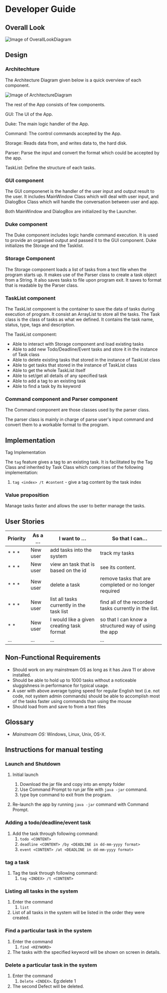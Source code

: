 # Developer Guide

## Overall Look

![Image of OverallLookDiagram](https://github.com/ZhengShijieNUS/ip/blob/master/docs/Ui.png?raw=true)

## Design

### Architechture

The Architecture Diagram given below is a quick overview of each component.

![Image of ArchitectureDiagram](https://github.com/ZhengShijieNUS/ip/blob/master/docs/architectureDiagram.png?raw=true)

The rest of the App consists of few components.

GUI: The UI of the App.

Duke: The main logic handler of the App.

Command: The control commands accepted by the App.

Storage: Reads data from, and writes data to, the hard disk.

Parser: Parse the input and convert the format which could be accepted by the app.

TaskList: Define the structure of each tasks.


### GUI component

The GUI componenet is the handler of the user input and output result to the user. It includes MainWindow Class which will deal with user input, 
and DialogBox Class which will handle the conversation between user and app. 

Both MainWindow and DialogBox are initialized by the Launcher. 

### Duke component

The Duke component includes logic handle command execution. It is used to provide an organised output and passed it to the GUI component.
Duke initializes the Storage and the Tasklist.  

### Storage Component

The Storage component loads a list of tasks from a text file when the program starts up. It makes use of the Parser class to create a task object from a String.
It also saves tasks to file upon program exit. It saves to format that is readable by the Parser class.


### TaskList component

The TaskList component is the container to save the data of tasks during execution of program. It consist an ArrayList to store all the tasks. 
The Task class is the class of tasks as what we defined. It contains the task name, status, type, tags and description.

The TaskList component:
* Able to interact with Storage component and load existing tasks
* Able to add new Todo/Deadline/Event tasks and store it in the instance of Task class
* Able to delete existing tasks that stored in the instance of TaskList class
* Able to get tasks that stored in the instance of TaskList class
* Able to get the whole TaskList itself 
* Able to set/get all details of any specified task
* Able to add a tag to an existing task
* Able to find a task by its keyword

### Command component and Parser component

The Command component are those classes used by the parser class.

The parser class is mainly in charge of parse user's input command and convert them to a workable format to the program.  


## Implementation

Tag Implementation

The ```tag``` feature gives a tag to an existing task. It is facilitated by the Tag Class and inherited by Task Class which comprises of the following implementation:

1. ```tag <index> /t #content``` - give a tag content by the task index


### Value proposition
Manage tasks faster and allows the user to better manage the tasks.

## User Stories
 
|Priority| As a … | I want to … | So that I can… |
|--------|----------|---------------|------------------|
|* * * |New user|add tasks into the system|track my tasks|
|* * * |New user|view an task that is based on the id|see its content.|
|* * * |New user|delete a task|remove tasks that are completed or no longer required|
|* * * |New user|list all tasks currently in the task list|find all of the recorded tasks currently in the list.|
|* * |New user|I would like a given creating task format|so that I can know a structured way of using the app|
|...|...|...|...|


## Non-Functional Requirements

* Should work on any mainstream OS as long as it has Java 11 or above installed.
* Should be able to hold up to 1000 tasks without a noticeable sluggishness in performance for typical usage.
* A user with above average typing speed for regular English text (i.e. not code, not system admin commands) should be able to accomplish most of the tasks faster using commands than using the mouse
* Should load from and save to from a text files


## Glossary

* *Mainstream OS:* Windows, Linux, Unix, OS-X.

## Instructions for manual testing

### Launch and Shutdown

1. Initial launch
    1. Download the jar file and copy into an empty folder
    2. Use Command Prompt to run jar file with `java -jar` command.
    3. type bye command to exit from the program.

2. Re-launch the app by running `java -jar` command with Command Prompt.

### Adding a todo/deadline/event task
1. Add the task through following command:
    1. ```todo <CONTENT>```
    2. ```deadline <CONTENT> /by <DEADLINE in dd-mm-yyyy format>```
    3. ```event <CONTENT> /at <DEADLINE in dd-mm-yyyy format>```
 
### tag a task
1. Tag the task through following command:
    1. ```tag <INDEX> /t <CONTENT>```

### Listing all tasks in the system
1. Enter the command
    1. ```list```
2. List of all tasks in the system will be listed in the order they were created.

### Find a particular task in the system
1. Enter the command
    1. ```find <KEYWORD>```
2. The tasks with the specified keyword will be shown on screen in details.

### Delete a particular task in the system
1. Enter the command
    1. ```Delete <INDEX>```. Eg:delete 1
2. The second Defect will be deleted.


